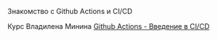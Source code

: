 Знакомство с Github Actions и CI/CD

Курс Владилена Минина [Github Actions - Введение в CI/CD](https://www.youtube.com/watch?v=e0A2hDObLmg)